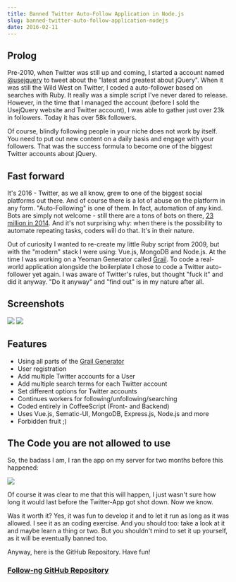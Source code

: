 ```yaml
---
title: Banned Twitter Auto-Follow Application in Node.js
slug: banned-twitter-auto-follow-application-nodejs
date: 2016-02-11
---
```


## Prolog

Pre-2010, when Twitter was still up and coming, I started a account named
[@usejquery](https://twitter.com/usejquery) to tweet about the "latest and
greatest about jQuery". When it was still the Wild West on Twitter, I coded
a auto-follower based on searches with Ruby. It really was a simple script I've
never dared to release. However, in the time that I managed the account (before I
sold the UsejQuery website and Twitter account), I was able to gather just over
23k in followers. Today it has over 58k followers.

Of course, blindly following people in your niche does not work by itself. You
need to put out new content on a daily basis and engage with your followers.
That was the success formula to become one of the biggest Twitter accounts about
jQuery.

## Fast forward

It's 2016 - Twitter, as we all know, grew to one of the biggest social
platforms out there. And of course there is a lot of abuse on the platform in any
form. "Auto-Following" is one of them. In fact, automation of any kind. Bots are
simply not welcome - still there are a tons of bots on there,
[23 million in 2014](http://www.techtimes.com/articles/12840/20140812/twitter-acknowledges-14-percent-users-bots-5-percent-spam-bots.htm).
And it's not surprising why: when there is the possibility to automate repeating
tasks, coders will do that. It's in their nature.

Out of curiosity I wanted to re-create my little Ruby script from 2009, but with
the "modern" stack I were using: Vue.js, MongoDB and Node.js. At the time I was
working on a Yeoman Generator called
[Grail](https://github.com/mustardamus/generator-grail). To code a real-world
application alongside the boilerplate I chose to code a Twitter auto-follower
yet again. I was aware of Twitter's rules, but thought "fuck it" and did it
anyway. "Do it anyway" and "find out" is in my nature after all.

## Screenshots

![](/images/followng2.png)
![](/images/followng3.png)

## Features

- Using all parts of the [Grail Generator](https://github.com/mustardamus/generator-grail)
- User registration
- Add multiple Twitter accounts for a User
- Add multiple search terms for each Twitter account
- Set different options for Twitter accounts
- Continues workers for following/unfollowing/searching
- Coded entirely in CoffeeScript (Front- and Backend)
- Uses Vue.js, Sematic-UI, MongoDB, Express.js, Node.js and more
- Forbidden fruit ;)

## The Code you are not allowed to use

So, the badass I am, I ran the app on my server for two months before
this happened:

![](/images/followng1.png)

Of course it was clear to me that this will happen, I just wasn't sure how long
it would last before the Twitter-App got shot down. Now we know.

Was it worth it? Yes, it was fun to develop it and to let it run as long as it
was allowed. I see it as an coding exercise. And you should too: take a look at
it and maybe learn a thing or two. But you shouldn't mind to set it up yourself,
as it will be eventually banned too.

Anyway, here is the GitHub Repository. Have fun!

### [Follow-ng GitHub Repository](https://github.com/mustardamus/follow-ng)
